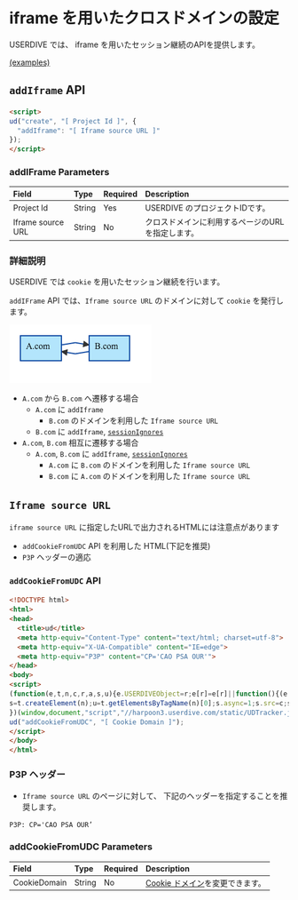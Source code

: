 # iframe を用いたクロスドメインの設定

USERDIVE では、 iframe を用いたセッション継続のAPIを提供します。

[(examples)](http://uncovertruth.github.io/examples/t/iframe/)

## `addIframe` API

```html
<script>
ud("create", "[ Project Id ]", {
  "addIframe": "[ Iframe source URL ]"
});
</script>
```

### addIFrame Parameters

| Field             | Type   | Required | Description                                       |
|:------------------|:-------|:---------|:--------------------------------------------------|
| Project Id        | String | Yes      | USERDIVE のプロジェクトIDです。                   |
| Iframe source URL | String | No       | クロスドメインに利用するページのURLを指定します。 |

### 詳細説明

USERDIVE では `cookie` を用いたセッション継続を行います。

`addIFrame` API では、`Iframe source URL` のドメインに対して `cookie` を発行します。

![a2b2a](../mmd/crossdomain.mmd.png)

- `A.com` から `B.com` へ遷移する場合
    - `A.com` に `addIframe`
        - `B.com` のドメインを利用した `Iframe source URL`
    - `B.com` に `addIframe`, [`sessionIgnores`](./sessionignores.html)
- `A.com`, `B.com` 相互に遷移する場合
    - `A.com`, `B.com` に `addIframe`, [`sessionIgnores`](./sessionignores.html)
        - `A.com` に `B.com` のドメインを利用した `Iframe source URL`
        - `B.com` に `A.com` のドメインを利用した `Iframe source URL`

## `Iframe source URL`

`iframe source URL` に指定したURLで出力されるHTMLには注意点があります

- `addCookieFromUDC` API を利用した HTML(下記を推奨)
- `P3P` ヘッダーの適応

### `addCookieFromUDC` API

```html
<!DOCTYPE html>
<html>
<head>
  <title>ud</title>
  <meta http-equiv="Content-Type" content="text/html; charset=utf-8">
  <meta http-equiv="X-UA-Compatible" content="IE=edge">
  <meta http-equiv="P3P" content="CP='CAO PSA OUR'">
</head>
<body>
<script>
(function(e,t,n,c,r,a,s,u){e.USERDIVEObject=r;e[r]=e[r]||function(){(e[r].queue=e[r].queue||[]).push(arguments)};
s=t.createElement(n);u=t.getElementsByTagName(n)[0];s.async=1;s.src=c;s.charset=a;u.parentNode.insertBefore(s,u)
})(window,document,"script","//harpoon3.userdive.com/static/UDTracker.js?"+(new Date).getTime(),"ud","UTF-8");
ud("addCookieFromUDC", "[ Cookie Domain ]");
</script>
</body>
</html>
```

### P3P ヘッダー

- `Iframe source URL` のページに対して、 下記のヘッダーを指定することを推奨します。

```http
P3P: CP='CAO PSA OUR’
```

### addCookieFromUDC Parameters

| Field        | Type   | Required | Description                                             |
|:-------------|:-------|:---------|:--------------------------------------------------------|
| CookieDomain | String | No       | [Cookie ドメイン](./create/cookie.html)を変更できます。 |
